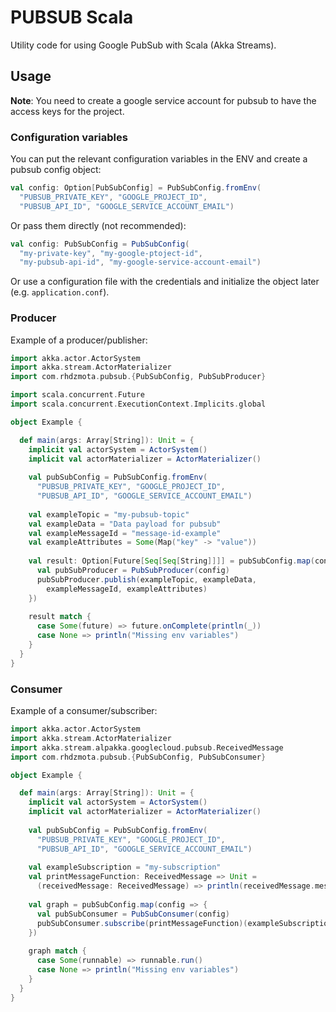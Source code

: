 # PUBSUB Scala

Utility code for using Google PubSub with Scala (Akka Streams).

## Usage

**Note**: You need to create a google service account for pubsub to have the access keys for the project.

### Configuration variables

You can put the relevant configuration variables in the ENV and create a pubsub config object:
```scala
val config: Option[PubSubConfig] = PubSubConfig.fromEnv(
  "PUBSUB_PRIVATE_KEY", "GOOGLE_PROJECT_ID",
  "PUBSUB_API_ID", "GOOGLE_SERVICE_ACCOUNT_EMAIL")
```

Or pass them directly (not recommended):
```scala
val config: PubSubConfig = PubSubConfig(
  "my-private-key", "my-google-ptoject-id",
  "my-pubsub-api-id", "my-google-service-account-email")
```

Or use a configuration file with the credentials and initialize the object later (e.g. `application.conf`).

### Producer

Example of a producer/publisher:

```scala
import akka.actor.ActorSystem
import akka.stream.ActorMaterializer
import com.rhdzmota.pubsub.{PubSubConfig, PubSubProducer}

import scala.concurrent.Future
import scala.concurrent.ExecutionContext.Implicits.global

object Example {

  def main(args: Array[String]): Unit = {
    implicit val actorSystem = ActorSystem()
    implicit val actorMaterializer = ActorMaterializer()
    
    val pubSubConfig = PubSubConfig.fromEnv(
      "PUBSUB_PRIVATE_KEY", "GOOGLE_PROJECT_ID",
      "PUBSUB_API_ID", "GOOGLE_SERVICE_ACCOUNT_EMAIL")
      
    val exampleTopic = "my-pubsub-topic"
    val exampleData = "Data payload for pubsub"
    val exampleMessageId = "message-id-example"
    val exampleAttributes = Some(Map("key" -> "value"))
    
    val result: Option[Future[Seq[Seq[String]]]] = pubSubConfig.map(config => {
      val pubSubProducer = PubSubProducer(config)
      pubSubProducer.publish(exampleTopic, exampleData,
        exampleMessageId, exampleAttributes)
    })
    
    result match {
      case Some(future) => future.onComplete(println(_))
      case None => println("Missing env variables")
    }
  }
}

```

### Consumer

Example of a consumer/subscriber:
```scala
import akka.actor.ActorSystem
import akka.stream.ActorMaterializer
import akka.stream.alpakka.googlecloud.pubsub.ReceivedMessage
import com.rhdzmota.pubsub.{PubSubConfig, PubSubConsumer}

object Example {

  def main(args: Array[String]): Unit = {
    implicit val actorSystem = ActorSystem()
    implicit val actorMaterializer = ActorMaterializer()
    
    val pubSubConfig = PubSubConfig.fromEnv(
      "PUBSUB_PRIVATE_KEY", "GOOGLE_PROJECT_ID",
      "PUBSUB_API_ID", "GOOGLE_SERVICE_ACCOUNT_EMAIL")
      
    val exampleSubscription = "my-subscription"
    val printMessageFunction: ReceivedMessage => Unit = 
      (receivedMessage: ReceivedMessage) => println(receivedMessage.message,toString)
      
    val graph = pubSubConfig.map(config => {
      val pubSubConsumer = PubSubConsumer(config)
      pubSubConsumer.subscribe(printMessageFunction)(exampleSubscription)
    })
    
    graph match {
      case Some(runnable) => runnable.run()
      case None => println("Missing env variables")
    }
  }
}

```

